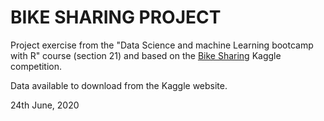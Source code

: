 # BIKE SHARING PROJECT

Project exercise from the "Data Science and machine Learning bootcamp with R" course (section 21) and based on the [Bike Sharing](https://www.kaggle.com/c/bike-sharing-demand/overview) Kaggle competition.

Data available to download from the Kaggle website.

24th June, 2020
